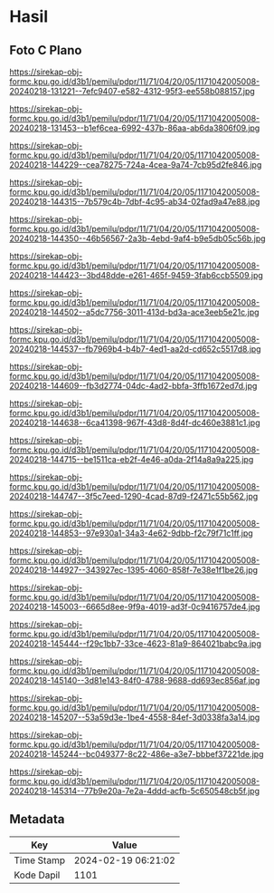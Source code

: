 # Hasil

## Foto C Plano

https://sirekap-obj-formc.kpu.go.id/d3b1/pemilu/pdpr/11/71/04/20/05/1171042005008-20240218-131221--7efc9407-e582-4312-95f3-ee558b088157.jpg

https://sirekap-obj-formc.kpu.go.id/d3b1/pemilu/pdpr/11/71/04/20/05/1171042005008-20240218-131453--b1ef6cea-6992-437b-86aa-ab6da3806f09.jpg

https://sirekap-obj-formc.kpu.go.id/d3b1/pemilu/pdpr/11/71/04/20/05/1171042005008-20240218-144229--cea78275-724a-4cea-9a74-7cb95d2fe846.jpg

https://sirekap-obj-formc.kpu.go.id/d3b1/pemilu/pdpr/11/71/04/20/05/1171042005008-20240218-144315--7b579c4b-7dbf-4c95-ab34-02fad9a47e88.jpg

https://sirekap-obj-formc.kpu.go.id/d3b1/pemilu/pdpr/11/71/04/20/05/1171042005008-20240218-144350--46b56567-2a3b-4ebd-9af4-b9e5db05c56b.jpg

https://sirekap-obj-formc.kpu.go.id/d3b1/pemilu/pdpr/11/71/04/20/05/1171042005008-20240218-144423--3bd48dde-e261-465f-9459-3fab6ccb5509.jpg

https://sirekap-obj-formc.kpu.go.id/d3b1/pemilu/pdpr/11/71/04/20/05/1171042005008-20240218-144502--a5dc7756-3011-413d-bd3a-ace3eeb5e21c.jpg

https://sirekap-obj-formc.kpu.go.id/d3b1/pemilu/pdpr/11/71/04/20/05/1171042005008-20240218-144537--fb7969b4-b4b7-4ed1-aa2d-cd652c5517d8.jpg

https://sirekap-obj-formc.kpu.go.id/d3b1/pemilu/pdpr/11/71/04/20/05/1171042005008-20240218-144609--fb3d2774-04dc-4ad2-bbfa-3ffb1672ed7d.jpg

https://sirekap-obj-formc.kpu.go.id/d3b1/pemilu/pdpr/11/71/04/20/05/1171042005008-20240218-144638--6ca41398-967f-43d8-8d4f-dc460e3881c1.jpg

https://sirekap-obj-formc.kpu.go.id/d3b1/pemilu/pdpr/11/71/04/20/05/1171042005008-20240218-144715--be1511ca-eb2f-4e46-a0da-2f14a8a9a225.jpg

https://sirekap-obj-formc.kpu.go.id/d3b1/pemilu/pdpr/11/71/04/20/05/1171042005008-20240218-144747--3f5c7eed-1290-4cad-87d9-f2471c55b562.jpg

https://sirekap-obj-formc.kpu.go.id/d3b1/pemilu/pdpr/11/71/04/20/05/1171042005008-20240218-144853--97e930a1-34a3-4e62-9dbb-f2c79f71c1ff.jpg

https://sirekap-obj-formc.kpu.go.id/d3b1/pemilu/pdpr/11/71/04/20/05/1171042005008-20240218-144927--343927ec-1395-4060-858f-7e38e1f1be26.jpg

https://sirekap-obj-formc.kpu.go.id/d3b1/pemilu/pdpr/11/71/04/20/05/1171042005008-20240218-145003--6665d8ee-9f9a-4019-ad3f-0c9416757de4.jpg

https://sirekap-obj-formc.kpu.go.id/d3b1/pemilu/pdpr/11/71/04/20/05/1171042005008-20240218-145444--f29c1bb7-33ce-4623-81a9-864021babc9a.jpg

https://sirekap-obj-formc.kpu.go.id/d3b1/pemilu/pdpr/11/71/04/20/05/1171042005008-20240218-145140--3d81e143-84f0-4788-9688-dd693ec856af.jpg

https://sirekap-obj-formc.kpu.go.id/d3b1/pemilu/pdpr/11/71/04/20/05/1171042005008-20240218-145207--53a59d3e-1be4-4558-84ef-3d0338fa3a14.jpg

https://sirekap-obj-formc.kpu.go.id/d3b1/pemilu/pdpr/11/71/04/20/05/1171042005008-20240218-145244--bc049377-8c22-486e-a3e7-bbbef37221de.jpg

https://sirekap-obj-formc.kpu.go.id/d3b1/pemilu/pdpr/11/71/04/20/05/1171042005008-20240218-145314--77b9e20a-7e2a-4ddd-acfb-5c650548cb5f.jpg


## Metadata

| Key        | Value               |
| ---------- | ------------------- |
| Time Stamp | 2024-02-19 06:21:02 |
| Kode Dapil | 1101                |



